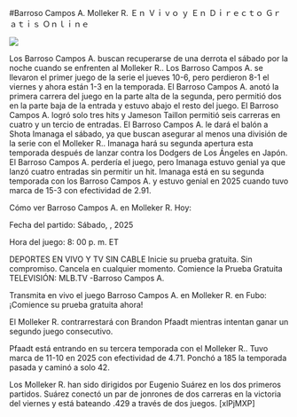 #Barroso Campos A. Molleker R. Ｅｎ Ｖｉｖｏ ｙ Ｅｎ Ｄｉｒｅｃｔｏ Ｇｒａｔｉｓ Ｏｎｌｉｎｅ  
  
  
[![](https://i.imgur.com/qSNzIqt.png)](https://movie.rssnews.media/UhioWOC.php)  
  
Los Barroso Campos A. buscan recuperarse de una derrota el sábado por la noche cuando se enfrenten al Molleker R.. Los Barroso Campos A. se llevaron el primer juego de la serie el jueves 10-6, pero perdieron 8-1 el viernes y ahora están 1-3 en la temporada. El Barroso Campos A. anotó la primera carrera del juego en la parte alta de la segunda, pero permitió dos en la parte baja de la entrada y estuvo abajo el resto del juego. El Barroso Campos A. logró solo tres hits y Jameson Taillon permitió seis carreras en cuatro y un tercio de entradas. El Barroso Campos A. le dará el balón a Shota Imanaga el sábado, ya que buscan asegurar al menos una división de la serie con el Molleker R.. Imanaga hará su segunda apertura esta temporada después de lanzar contra los Dodgers de Los Ángeles en Japón. El Barroso Campos A. perdería el juego, pero Imanaga estuvo genial ya que lanzó cuatro entradas sin permitir un hit. Imanaga está en su segunda temporada con los Barroso Campos A. y estuvo genial en 2025 cuando tuvo marca de 15-3 con efectividad de 2.91.

Cómo ver Barroso Campos A. en Molleker R. Hoy:

Fecha del partido: Sábado, , 2025

Hora del juego: 8: 00 p. m. ET

DEPORTES EN VIVO Y TV SIN CABLE
Inicie su prueba gratuita. Sin compromiso. Cancela en cualquier momento.
Comience la Prueba Gratuita
TELEVISIÓN: MLB.TV -Barroso Campos A.

Transmita en vivo el juego Barroso Campos A. en Molleker R. en Fubo: ¡Comience su prueba gratuita ahora! 

El Molleker R. contrarrestará con Brandon Pfaadt mientras intentan ganar un segundo juego consecutivo.

Pfaadt está entrando en su tercera temporada con el Molleker R.. Tuvo marca de 11-10 en 2025 con efectividad de 4.71. Ponchó a 185 la temporada pasada y caminó a solo 42.

Los Molleker R. han sido dirigidos por Eugenio Suárez en los dos primeros partidos. Suárez conectó un par de jonrones de dos carreras en la victoria del viernes y está bateando .429 a través de dos juegos. [xlPjMXP]